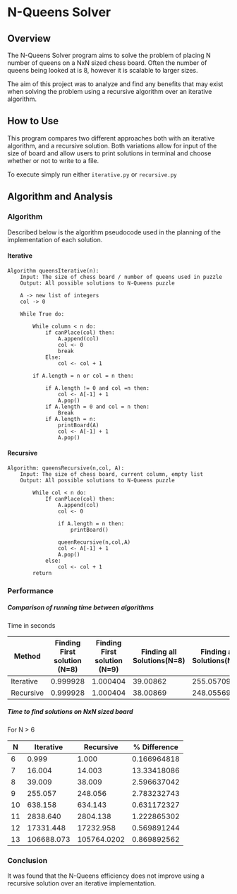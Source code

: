 # N-Queens Solver

## Overview

The N-Queens Solver program aims to solve the problem of placing N number of
queens on a NxN sized chess board. Often the number of queens being looked at is
8, however it is scalable to larger sizes.

The aim of this project was to analyze and find any benefits that may exist when solving the problem using a recursive algorithm over an iterative algorithm.

## How to Use

This program compares two different approaches both with an iterative algorithm,
and a recursive solution. Both variations allow for input of the size of board
and allow users to print solutions in terminal and choose whether or not to
write to a file.

To execute simply run either `iterative.py` or `recursive.py`

## Algorithm and Analysis

### Algorithm
Described below is the algorithm pseudocode used in the planning of the
implementation of each solution.

#### Iterative

```
Algorithm queensIterative(n):
	Input: The size of chess board / number of queens used in puzzle
	Output: All possible solutions to N-Queens puzzle

	A -> new list of integers
	col -> 0

	While True do:

		While column < n do:
			if canPlace(col) then:
				A.append(col)
				col <- 0
				break
			Else:
				col <- col + 1

		if A.length = n or col = n then:

			if A.length != 0 and col =n then:
				col <- A[-1] + 1
                A.pop()
			if A.length = 0 and col = n then:
				Break
			if A.length = n:
				printBoard(A)
				col <- A[-1] + 1
                A.pop()
```
#### Recursive
```
Algorithm: queensRecursive(n,col, A):
	Input: The size of chess board, current column, empty list
	Output: All possible solutions to N-Queens puzzle

		While col < n do:
            If canPlace(col) then:
		        A.append(col)
				col <- 0

				if A.length = n then:
					printBoard()

				queenRecursive(n,col,A)
			    col <- A[-1] + 1
                A.pop()
			else:
				col <- col + 1
		return
```

### Performance

##### Comparison of running time between algorithms
Time in seconds

| Method    | Finding First solution (N=8) | Finding First solution (N=9) | Finding all Solutions(N=8) | Finding all Solutions(N=9) |
| --------- | ---------------------------- | ---------------------------- | -------------------------- | -------------------------- |
| Iterative | 0.999928                     | 1.000404                     | 39.00862                   | 255.057096                 |
| Recursive | 0.999928                     | 1.000404                     | 38.00869                   | 248.055696                 |

##### Time to find solutions on NxN sized board
For N > 6

| **N** | **Iterative** | **Recursive** | **% Difference** |
| ----- | ------------- | ------------- | ---------------- |
| 6     | 0.999         | 1.000         | 0.166964818      |
| 7     | 16.004        | 14.003        | 13.33418086      |
| 8     | 39.009        | 38.009        | 2.596637042      |
| 9     | 255.057       | 248.056       | 2.783232743      |
| 10    | 638.158       | 634.143       | 0.631172327      |
| 11    | 2838.640      | 2804.138      | 1.222865302      |
| 12    | 17331.448     | 17232.958     | 0.569891244      |
| 13    | 106688.073    | 105764.0202   | 0.869892562      |

### Conclusion
It was found that the N-Queens efficiency does not improve using a recursive solution over an iterative implementation.
